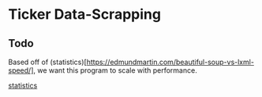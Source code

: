 # Ticker Data-Scrapping


## Todo
Based off of (statistics)[https://edmundmartin.com/beautiful-soup-vs-lxml-speed/], we want this program to scale with performance.

[statistics](https://edmundmartin.com/beautiful-soup-vs-lxml-speed/)
